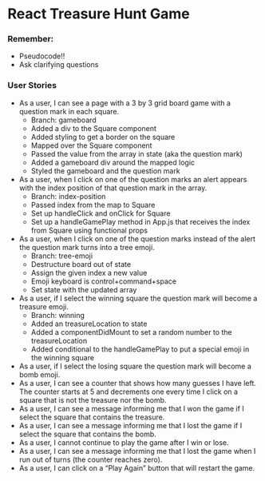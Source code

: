 # React Treasure Hunt Game

### Remember:
- Pseudocode!!
- Ask clarifying questions

### User Stories
- As a user, I can see a page with a 3 by 3 grid board game with a question mark in each square.
  - Branch: gameboard
  - Added a div to the Square component
  - Added styling to get a border on the square
  - Mapped over the Square component
  - Passed the value from the array in state (aka the question mark)
  - Added a gameboard div around the mapped logic
  - Styled the gameboard and the question mark
- As a user, when I click on one of the question marks an alert appears with the index position of that question mark in the array.
  - Branch: index-position
  - Passed index from the map to Square
  - Set up handleClick and onClick for Square
  - Set up a handleGamePlay method in App.js that receives the index from Square using functional props
- As a user, when I click on one of the question marks instead of the alert the question mark turns into a tree emoji.
  - Branch: tree-emoji
  - Destructure board out of state
  - Assign the given index a new value
  - Emoji keyboard is control+command+space
  - Set state with the updated array
- As a user, if I select the winning square the question mark will become a treasure emoji.
  - Branch: winning
  - Added an treasureLocation to state
  - Added a componentDidMount to set a random number to the treasureLocation
  - Added conditional to the handleGamePlay to put a special emoji in the winning square
- As a user, if I select the losing square the question mark will become a bomb emoji.
- As a user, I can see a counter that shows how many guesses I have left. The counter starts at 5 and decrements one every time I click on a square that is not the treasure nor the bomb.
- As a user, I can see a message informing me that I won the game if I select the square that contains the treasure.
- As a user, I can see a message informing me that I lost the game if I select the square that contains the bomb.
- As a user, I cannot continue to play the game after I win or lose.
- As a user, I can see a message informing me that I lost the game when I run out of turns (the counter reaches zero).
- As a user, I can click on a “Play Again” button that will restart the game.
